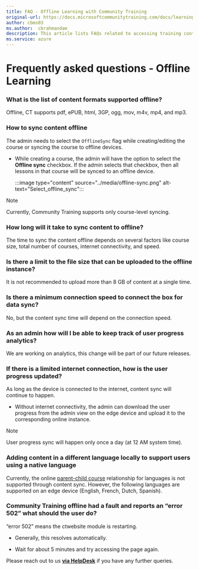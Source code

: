 ```yaml
---
title: FAQ - Offline Learning with Community Training
original-url: https://docs.microsoftcommunitytraining.com/docs/learning-in-offline-mode
author: cbms03
ms.author:  cbrahmandam
description: This article lists FAQs related to accessing training content in offline mode
ms.service: azure
---
```


# Frequently asked questions - Offline Learning


### What is the list of content formats supported offline?

Offline, CT supports pdf, ePUB, html, 3GP, ogg, mov, m4v, mp4, and mp3.

### How to sync content offline

The admin needs to select the `OfflineSync` flag while creating/editing the course or syncing the course to offline devices.

* While creating a course, the admin will have the option to select the **Offline sync** checkbox. If the admin selects that checkbox, then all lessons in that course will be synced to an offline device.

    :::image type="content" source="../media/offline-sync.png" alt-text="Select_offline_sync":::

>[!Note]  
>
>Currently, Community Training supports only course-level syncing.

### How long will it take to sync content to offline?

The time to sync the content offline depends on several factors like course size, total number of courses, internet connectivity, and speed.

### Is there a limit to the file size that can be uploaded to the offline instance?

It is not recommended to upload more than 8 GB of content at a single time.

### Is there a minimum connection speed to connect the box for data sync?

No, but the content sync time will depend on the connection speed.

### As an admin how will I be able to keep track of user progress analytics?

We are working on analytics, this change will be part of our future releases.

### If there is a limited internet connection, how is the user progress updated?

As long as the device is connected to the internet, content sync will continue to happen.

* Without internet connectivity, the admin can download the user progress from the admin view on the edge device and upload it to the corresponding online instance.

>[!Note]  
>User progress sync will happen only once a day (at 12 AM system time).

### Adding content in a different language locally to support users using a native language

Currently, the online [parent-child course](../settings/customize-languages-for-the-learners-on-the-platform.md#customize-languages-on-the-platform) relationship for languages is not supported through content sync. However, the following languages are supported on an edge device (English, French, Dutch, Spanish).

### Community Training offline had a fault and reports an “error 502” what should the user do?

“error 502” means the ctwebsite module is restarting.

* Generally, this resolves automatically.

* Wait for about 5 minutes and try accessing the page again.

Please reach out to us [**via HelpDesk**](https://aka.ms/cthelpdesk) if you have any further queries.